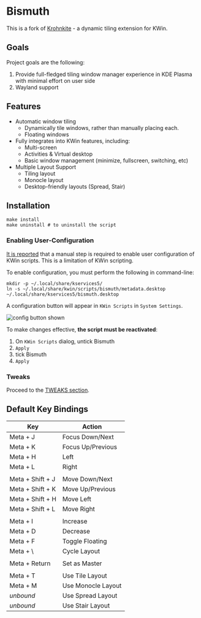 # Bismuth

This is a fork of [Krohnkite](https://github.com/esjeon/krohnkite) - a dynamic tiling extension for KWin.

## Goals

Project goals are the following:

1. Provide full-fledged tiling window manager experience in KDE Plasma with minimal effort on user side
2. Wayland support

## Features

- Automatic window tiling
  - Dynamically tile windows, rather than manually placing each.
  - Floating windows
- Fully integrates into KWin features, including:
  - Multi-screen
  - Activities & Virtual desktop
  - Basic window management (minimize, fullscreen, switching, etc)
- Multiple Layout Support
  - Tiling layout
  - Monocle layout
  - Desktop-friendly layouts (Spread, Stair)

## Installation

    make install
    make uninstall # to uninstall the script

### Enabling User-Configuration

<!-- TODO: This section should not exist in ideal world. -->

[It is reported][kwinconf] that a manual step is required to enable user
configuration of KWin scripts. This is a limitation of KWin scripting.

To enable configuration, you must perform the following in command-line:

    mkdir -p ~/.local/share/kservices5/
    ln -s ~/.local/share/kwin/scripts/bismuth/metadata.desktop ~/.local/share/kservices5/bismuth.desktop

A configuration button will appear in `KWin Scripts` in `System Settings`.

![config button shown](img/conf.png)

To make changes effective, **the script must be reactivated**:

1. On `KWin Scripts` dialog, untick Bismuth
2. `Apply`
3. tick Bismuth
4. `Apply`

[kwinconf]: https://github.com/faho/kwin-tiling/issues/79#issuecomment-311465357

### Tweaks

Proceed to the [TWEAKS section](TWEAKS.md).

## Default Key Bindings

| Key              | Action             |
| ---------------- | ------------------ |
| Meta + J         | Focus Down/Next    |
| Meta + K         | Focus Up/Previous  |
| Meta + H         | Left               |
| Meta + L         | Right              |
|                  |                    |
| Meta + Shift + J | Move Down/Next     |
| Meta + Shift + K | Move Up/Previous   |
| Meta + Shift + H | Move Left          |
| Meta + Shift + L | Move Right         |
|                  |                    |
| Meta + I         | Increase           |
| Meta + D         | Decrease           |
| Meta + F         | Toggle Floating    |
| Meta + \         | Cycle Layout       |
|                  |                    |
| Meta + Return    | Set as Master      |
|                  |                    |
| Meta + T         | Use Tile Layout    |
| Meta + M         | Use Monocle Layout |
| _unbound_        | Use Spread Layout  |
| _unbound_        | Use Stair Layout   |

